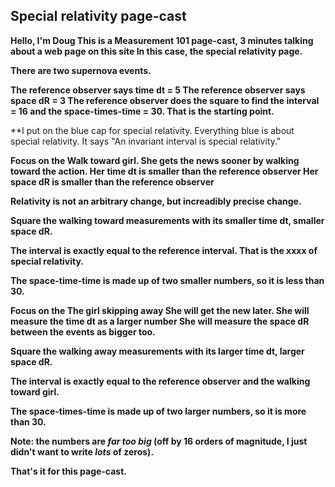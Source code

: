 ## Special relativity page-cast

**Hello, I'm Doug
This is a Measurement 101 page-cast,
3 minutes talking about a web page on this site
In this case, the special relativity page.**

**There are two supernova events.**

**The reference observer says time dt = 5
The reference observer says space dR = 3
The reference observer does the square to find
the interval = 16 and the space-times-time = 30.
That is the starting point.**

**I put on the blue cap for special relativity.
Everything blue is about special relativity.
It says "An invariant interval is special relativity."

**Focus on the Walk toward girl.
She gets the news sooner by walking toward the action.
Her time dt is smaller than the reference observer
Her space dR is smaller than the reference observer**

**Relativity is not an arbitrary change,
but increadibly precise change.**

**Square the walking toward measurements with its
smaller time dt, smaller space dR.**

**The interval is exactly equal to the reference interval.
That is the xxxx  of special relativity.**

**The space-time-time is made up of two smaller numbers,
so it is less than 30.**

**Focus on the The girl skipping away
She will get the new later.
She will measure the time dt as a larger number
She will measure the space dR between the events as bigger too.**

**Square the walking away measurements with its
larger time dt, larger space dR.**

**The interval is exactly equal to the reference observer
and the walking toward girl.**

**The space-times-time is made up of two larger numbers,
so it is more than 30.**

**Note: the numbers are *far too big* (off by 16 orders of magnitude, I just
didn't want to write _lots_ of zeros).**

**That's it for this page-cast.**
